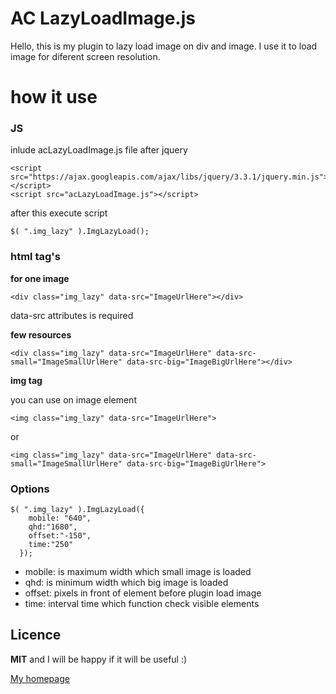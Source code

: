 ﻿# AC LazyLoadImage.js

Hello, this is my plugin to lazy load image on div and image. I use it to load image for diferent screen resolution.

# how it use

### JS
inlude acLazyLoadImage.js file after jquery

    <script src="https://ajax.googleapis.com/ajax/libs/jquery/3.3.1/jquery.min.js"></script>
    <script src="acLazyLoadImage.js"></script>

after this execute script

    $( ".img_lazy" ).ImgLazyLoad();

### html tag's

**for one image**

    <div class="img_lazy" data-src="ImageUrlHere"></div>

data-src attributes is required

**few resources**

    <div class="img_lazy" data-src="ImageUrlHere" data-src-small="ImageSmallUrlHere" data-src-big="ImageBigUrlHere"></div>

**img tag**

you can use on image element

    <img class="img_lazy" data-src="ImageUrlHere">

or 

    <img class="img_lazy" data-src="ImageUrlHere" data-src-small="ImageSmallUrlHere" data-src-big="ImageBigUrlHere">

### Options

    $( ".img_lazy" ).ImgLazyLoad({
        mobile: "640", 
        qhd:"1680", 
        offset:"-150", 
        time:"250"
      });

 - mobile: is maximum width which small image is loaded
 - qhd: is minimum width which big image is loaded 
 - offset: pixels in front of element before plugin load image 
 - time: interval time which function check visible elements



## Licence

**MIT** and I will be happy if it will be useful :)

[My homepage](http://tox.ovh)

